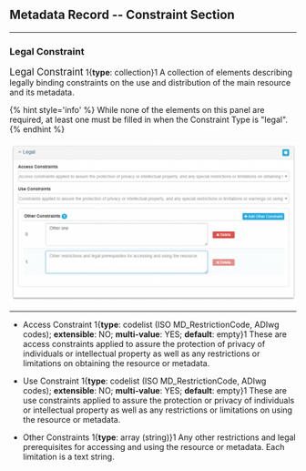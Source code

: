 ## Metadata Record -- Constraint Section
---

### Legal Constraint

<span class="md-panel" style="font-size: larger">Legal Constraint</span> 1{**type**: collection}1  A collection of elements describing legally binding constraints on the use and distribution of the main resource and its metadata. 

{% hint style='info' %}
  While none of the elements on this panel are required, at least one must be filled in when the <span class="md-element">Constraint Type</span> is "legal". 
{% endhint %}

![Legal Constraint Panel](/assets/reference/edit-objects/metadata/constraint/legal.png)
  
---

* <span class="md-element">Access Constraint</span> 1{**type**: codelist (ISO MD_RestrictionCode, ADIwg codes); **extensible**: NO; **multi-value**: YES; **default**: empty}1   These are access constraints applied to assure the protection of privacy of individuals or intellectual property as well as any restrictions or limitations on obtaining the resource or metadata. 

* <span class="md-element">Use Constraint</span> 1{**type**: codelist (ISO MD_RestrictionCode, ADIwg codes); **extensible**: NO; **multi-value**: YES; **default**: empty}1   These are use constraints applied to assure the protection or privacy of individuals or intellectual property as well as any restrictions or limitations on using the resource or metadata.  

* <span class="md-panel">Other Constraints</span> 1{**type**: array (string)}1  Any other restrictions and legal prerequisites for accessing and using the resource or metadata.  Each limitation is a text string.
